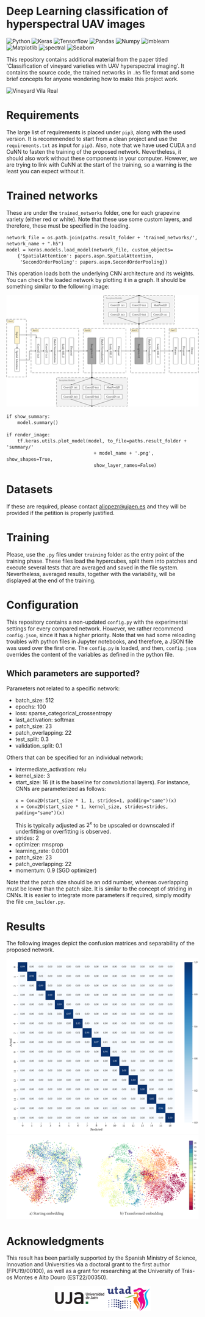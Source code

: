 # Deep Learning classification of hyperspectral UAV images

![Python](https://img.shields.io/badge/Python-3.9-green.svg) 
![Keras](https://img.shields.io/badge/Keras-2.10.0-red.svg) 
![Tensorflow](https://img.shields.io/badge/TensorFlow-2.11.0-orange.svg) 
![Pandas](https://img.shields.io/badge/Pandas-1.5.1-yellow.svg)
![Numpy](https://img.shields.io/badge/Numpy-1.23.4-blue.svg)
![imblearn](https://img.shields.io/badge/imbalanced_learn-0.9.1-purple.svg)
![Matplotlib](https://img.shields.io/badge/Matplotlib-3.6.2-lime.svg)
![spectral](https://img.shields.io/badge/spectral-0.23.1-cyan.svg)
![Seaborn](https://img.shields.io/badge/Seaborn-0.12.1-green.svg)

This repository contains additional material from the paper titled 'Classification of vineyard varieties with UAV hyperspectral imaging'. It contains the source code, the trained networks in `.h5` file format and some brief concepts for anyone wondering how to make this project work.

![Vineyard Vila Real](readme_assets/vineyard_background.jpg)

# Requirements

The large list of requirements is placed under `pip3`, along with the used version. It is recommended to start from a clean project and use the `requirements.txt` as input for `pip3`. Also, note that we have used CUDA and CuNN to fasten the training of the proposed network. Nevertheless, it should also work without these components in your computer. However, we are trying to link with CuNN at the start of the training, so a warning is the least you can expect without it.

# Trained networks

These are under the `trained_networks` folder, one for each grapevine variety (either red or white). Note that these use some custom layers, and therefore, these must be specified in the loading.

```# Load network
network_file = os.path.join(paths.result_folder + 'trained_networks/', network_name + ".h5")
model = keras.models.load_model(network_file, custom_objects=           
    {'SpatialAttention': papers.aspn.SpatialAttention, 
     'SecondOrderPooling': papers.aspn.SecondOrderPooling})
```

This operation loads both the underlying CNN architecture and its weights. You can check the loaded network by plotting it in a graph. It should be something similar to the following image:

![Network Summary](readme_assets/network.png)

```
if show_summary:
    model.summary()

if render_image:
    tf.keras.utils.plot_model(model, to_file=paths.result_folder + 'summary/' 
                                + model_name + '.png', show_shapes=True, 
                                show_layer_names=False)
```

# Datasets

If these are required, please contact allopezr@ujaen.es and they will be provided if the petition is properly justified. 

# Training 

Please, use the `.py` files under `training` folder as the entry point of the training phase. These files load the hypercubes, split them into patches and execute several tests that are averaged and saved in the file system. Nevertheless, averaged results, together with the variability, will be displayed at the end of the training.

# Configuration

This repository contains a non-updated `config.py` with the experimental settings for every compared network. However, we rather recommend `config.json`, since it has a higher priority. Note that we had some reloading troubles with python files in Jupyter notebooks, and therefore, a JSON file was used over the first one. The `config.py` is loaded, and then, `config.json` overrides the content of the variables as defined in the python file.

## Which parameters are supported?

Parameters not related to a specific network:
* batch_size: 512
* epochs: 100
* loss: sparse_categorical_crossentropy
* last_activation: softmax
* patch_size: 23
* patch_overlapping: 22
* test_split: 0.3
* validation_split: 0.1

Others that can be specified for an individual network: 

* intermediate_activation: relu
* kernel_size: 3
* start_size: 16 (it is the baseline for convolutional layers). For instance, CNNs are parameterized as follows:
    ```
    x = Conv2D(start_size * 1, 1, strides=1, padding="same")(x)
    x = Conv2D(start_size * 1, kernel_size, strides=strides, padding="same")(x)
    ```
    This is typically adjusted as $2^x$ to be upscaled or downscaled if underfitting or overfitting is observed.
* strides: 2
* optimizer: rmsprop
* learning_rate: 0.0001
* patch_size: 23
* patch_overlapping: 22
* momentum: 0.9 (SGD optimizer)

Note that the patch size should be an odd number, whereas overlapping must be lower than the patch size. It is similar to the concept of striding in CNNs. It is easier to integrate more parameters if required, simply modify the file `cnn_builder.py`.

# Results

The following images depict the confusion matrices and separability of the proposed network.

![Confusion Matrices](readme_assets/confusion_matrix.png)
![Separability](readme_assets/separability.png)

# Acknowledgments

This result has been partially supported by the Spanish Ministry of Science, Innovation and Universities via a doctoral grant to the first author (FPU19/00100), as well as a grant for researching at the University of Trás-os Montes e Alto Douro (EST22/00350).

<img src="readme_assets/universities.png" style="width:50%; display: block; margin: 0 auto"/>
